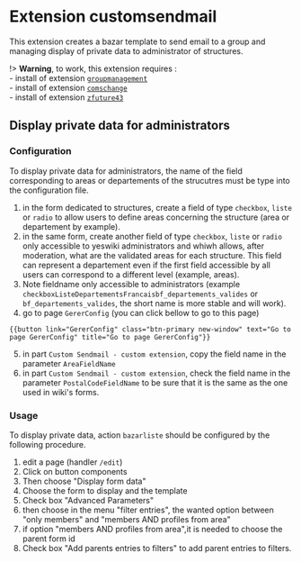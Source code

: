 # Extension customsendmail

This extension creates a bazar template to send email to a group and managing display of private data to administrator of structures.

!> **Warning**, to work, this extension requires :  
    - install of extension [`groupmanagement`](https://github.com/J9rem/yeswiki-extension-groupmanagement#english)  
    - install of extension [`comschange`](https://github.com/J9rem/yeswiki-extension-comschange#english)  
    - install of extension [`zfuture43`](https://github.com/J9rem/yeswiki-extension-zfuture43#english)

## Display private data for administrators

### Configuration

To display private data for administrators, the name of the field corresponding to areas or departements of the strucutres must be type into the configuration file.

  1. in the form dedicated to structures, create a field of type `checkbox`, `liste` or `radio` to allow users to define areas concerning the structure (area or departement by example).
  2. in the same form, create another field of type `checkbox`, `liste` or `radio` only accessible to yeswiki administrators and whiwh allows, after moderation, what are the validated areas for each structure. This field can represent a departement even if the first field accessible by all users can correspond to a different level (example, areas).
  3. Note fieldname only accessible to administrators (example `checkboxListeDepartementsFrancaisbf_departements_valides` or `bf_departements_valides`, the short name is more stable and will work).
  4. go to page `GererConfig` (you can click bellow to go to this page)
  ```yeswiki preview=70px
  {{button link="GererConfig" class="btn-primary new-window" text="Go to page GererConfig" title="Go to page GererConfig"}}
  ```
  5. in part `Custom Sendmail - custom extension`, copy the field name in the parameter `AreaFieldName`
  6. in part `Custom Sendmail - custom extension`, check the field name in the parameter `PostalCodeFieldName` to be sure that it is the same as the one used in wiki's forms.


### Usage

To display private data, action `bazarliste` should be configured by the following procedure.

 1. edit a page (handler `/edit`)
 2. Click on button components
 3. Then choose "Display form data"
 4. Choose the form to display and the template
 5. Check box "Advanced Parameters"
 6. then choose in the menu "filter entries", the wanted option between "only members" and "members AND profiles from area"
 7. if option "members AND profiles from area",it is needed to choose the parent form id
 8. Check box "Add parents entries to filters" to add parent entries to filters.